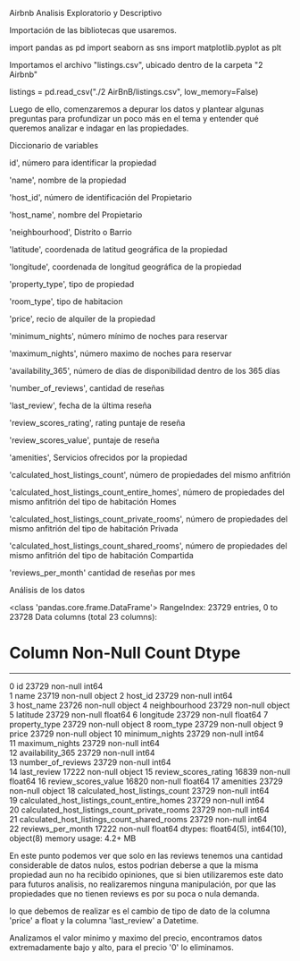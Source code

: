 Airbnb Analisis Exploratorio y Descriptivo


Importación de las bibliotecas que usaremos.

import pandas as pd
import seaborn as sns
import matplotlib.pyplot as plt


Importamos el archivo "listings.csv", ubicado dentro de la carpeta "2 Airbnb"


listings = pd.read_csv("./2 AirBnB/listings.csv", low_memory=False)


Luego de ello, comenzaremos a depurar los datos y plantear algunas preguntas para profundizar un poco más en el tema y entender qué queremos analizar e indagar en las propiedades.

Diccionario de variables

id', número para identificar la propiedad

'name', nombre de la propiedad

'host_id', número de identificación del Propietario

'host_name', nombre del Propietario

'neighbourhood', Distrito o Barrio

'latitude', coordenada de latitud geográfica de la propiedad

'longitude', coordenada de longitud geográfica de la propiedad

'property_type', tipo de propiedad

'room_type', tipo de habitacion

'price', recio de alquiler de la propiedad

'minimum_nights', número mínimo de noches para reservar

'maximum_nights', número maximo de noches para reservar

'availability_365', número de días de disponibilidad dentro de los 365 días

'number_of_reviews', cantidad de reseñas

'last_review', fecha de la última reseña

'review_scores_rating', rating puntaje de reseña

'review_scores_value', puntaje de reseña

'amenities', Servicios ofrecidos por la propiedad

'calculated_host_listings_count', número de propiedades del mismo anfitrión

'calculated_host_listings_count_entire_homes', número de propiedades del mismo anfitrión del tipo de habitación Homes

'calculated_host_listings_count_private_rooms', número de propiedades del mismo anfitrión del tipo de habitación Privada

'calculated_host_listings_count_shared_rooms', número de propiedades del mismo anfitrión del tipo de habitación Compartida

'reviews_per_month' cantidad de reseñas por mes


Análisis de los datos

<class 'pandas.core.frame.DataFrame'>
RangeIndex: 23729 entries, 0 to 23728
Data columns (total 23 columns):
 #   Column                                        Non-Null Count  Dtype  
---  ------                                        --------------  -----  
 0   id                                            23729 non-null  int64  
 1   name                                          23719 non-null  object 
 2   host_id                                       23729 non-null  int64  
 3   host_name                                     23726 non-null  object 
 4   neighbourhood                                 23729 non-null  object 
 5   latitude                                      23729 non-null  float64
 6   longitude                                     23729 non-null  float64
 7   property_type                                 23729 non-null  object 
 8   room_type                                     23729 non-null  object 
 9   price                                         23729 non-null  object 
 10  minimum_nights                                23729 non-null  int64  
 11  maximum_nights                                23729 non-null  int64  
 12  availability_365                              23729 non-null  int64  
 13  number_of_reviews                             23729 non-null  int64  
 14  last_review                                   17222 non-null  object 
 15  review_scores_rating                          16839 non-null  float64
 16  review_scores_value                           16820 non-null  float64
 17  amenities                                     23729 non-null  object 
 18  calculated_host_listings_count                23729 non-null  int64  
 19  calculated_host_listings_count_entire_homes   23729 non-null  int64  
 20  calculated_host_listings_count_private_rooms  23729 non-null  int64  
 21  calculated_host_listings_count_shared_rooms   23729 non-null  int64  
 22  reviews_per_month                             17222 non-null  float64
dtypes: float64(5), int64(10), object(8)
memory usage: 4.2+ MB


En este punto podemos ver que solo en las reviews tenemos una cantidad considerable de datos nulos, estos podrian deberse a que la misma propiedad aun no ha recibido opiniones, que si bien utilizaremos este dato para futuros analisis, no realizaremos ninguna manipulación, por que las propiedades que no tienen reviews es por su poca o nula demanda.

lo que debemos de realizar es el cambio de tipo de dato de la columna 'price' a float y la columna 'last_review' a Datetime.

Analizamos el valor minimo y maximo del precio, encontramos datos extremadamente bajo y alto, para el precio '0' lo eliminamos.



